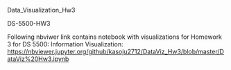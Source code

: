 Data_Visualization_Hw3

DS-5500-HW3

Following nbviwer link contains notebook with visualizations for Homework 3 for DS 5500: Information Visualization:
https://nbviewer.jupyter.org/github/kasoju2712/DataViz_Hw3/blob/master/DataViz%20Hw3.ipynb

